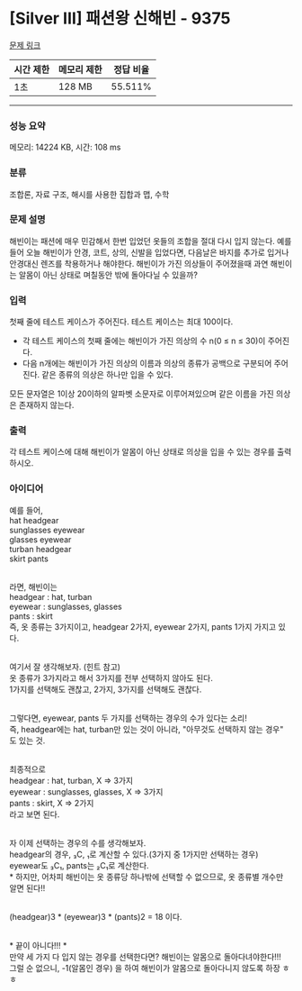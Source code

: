 # [Silver III] 패션왕 신해빈 - 9375 

[문제 링크](https://www.acmicpc.net/problem/9375) 

| 시간 제한 | 메모리 제한 | 정답 비율 
|----|:----|:----:|
| 1초 | 128 MB | 55.511%

---

### 성능 요약

메모리: 14224 KB, 시간: 108 ms

### 분류

조합론, 자료 구조, 해시를 사용한 집합과 맵, 수학

### 문제 설명

<p>해빈이는 패션에 매우 민감해서 한번 입었던 옷들의 조합을 절대 다시 입지 않는다. 예를 들어 오늘 해빈이가 안경, 코트, 상의, 신발을 입었다면, 다음날은 바지를 추가로 입거나 안경대신 렌즈를 착용하거나 해야한다. 해빈이가 가진 의상들이 주어졌을때 과연 해빈이는 알몸이 아닌 상태로 며칠동안 밖에 돌아다닐 수 있을까?</p>

### 입력 

 <p>첫째 줄에 테스트 케이스가 주어진다. 테스트 케이스는 최대 100이다.</p>

<ul>
	<li>각 테스트 케이스의 첫째 줄에는 해빈이가 가진 의상의 수 n(0 ≤ n ≤ 30)이 주어진다.</li>
	<li>다음 n개에는 해빈이가 가진 의상의 이름과 의상의 종류가 공백으로 구분되어 주어진다. 같은 종류의 의상은 하나만 입을 수 있다.</li>
</ul>

<p>모든 문자열은 1이상 20이하의 알파벳 소문자로 이루어져있으며 같은 이름을 가진 의상은 존재하지 않는다.</p>

### 출력 

 <p>각 테스트 케이스에 대해 해빈이가 알몸이 아닌 상태로 의상을 입을 수 있는 경우를 출력하시오.</p>

 ### 아이디어

예를 들어, <br>
hat headgear<br>
sunglasses eyewear<br>
glasses eyewear<br>
turban headgear<br>
skirt pants<br><br>

라면, 해빈이는<br>
headgear : hat, turban<br>
eyewear : sunglasses, glasses<br>
pants : skirt<br>
즉, 옷 종류는 3가지이고, headgear 2가지, eyewear 2가지, pants 1가지 가지고 있다.<br><br>

여기서 잘 생각해보자. (힌트 참고)<br>
옷 종류가 3가지라고 해서 3가지를 전부 선택하지 않아도 된다. <br>
1가지를 선택해도 괜찮고, 2가지, 3가지를 선택해도 괜찮다.<br><br>

그렇다면, eyewear, pants 두 가지를 선택하는 경우의 수가 있다는 소리!<br>
즉, headgear에는 hat, turban만 있는 것이 아니라, "아무것도 선택하지 않는 경우" 도 있는 것.<br><br>

최종적으로<br>
headgear : hat, turban, X => 3가지 <br>
eyewear : sunglasses, glasses, X => 3가지<br>
pants : skirt, X => 2가지<br>
라고 보면 된다.<br><br>

자 이제 선택하는 경우의 수를 생각해보자.<br>
headgear의 경우, ₃Ⅽ, ₁로 계산할 수 있다.(3가지 중 1가지만 선택하는 경우)<br>
eyewear도 ₃Ⅽ₁, pants는 ₂Ⅽ₁로 계산한다.<br>
\* 하지만, 어차피 해빈이는 옷 종류당 하나밖에 선택할 수 없으므로, 옷 종류별 개수만 알면 된다!!<br><br>

(headgear)3 \* (eyewear)3 \* (pants)2 = 18 이다.<br><br>

\* 끝이 아니다!!! \*<br>
만약 세 가지 다 입지 않는 경우를 선택한다면? 해빈이는 알몸으로 돌아다녀야한다!!!<br>
그럴 순 없으니, -1(알몸인 경우) 을 하여 해빈이가 알몸으로 돌아다니지 않도록 하장 ㅎㅎ<br><br>


